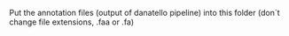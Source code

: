 Put the annotation files (output of danatello pipeline) into this folder (don`t change file extensions, .faa or .fa)